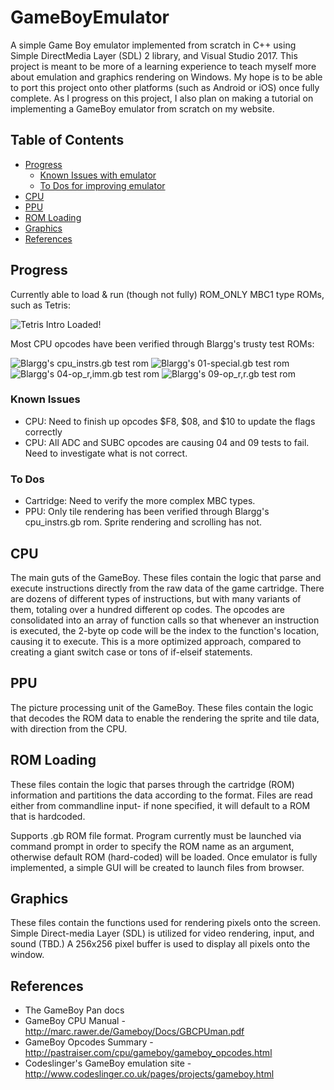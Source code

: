 # GameBoyEmulator
A simple Game Boy emulator implemented from scratch in C++ using Simple DirectMedia Layer (SDL) 2 library, and Visual Studio 2017. This project is meant to be more of a learning experience to teach myself more about emulation and graphics rendering on Windows. My hope is to be able to port this project onto other platforms (such as Android or iOS) once fully complete. As I progress on this project, I also plan on making a tutorial on implementing a GameBoy emulator from scratch on my website.

## Table of Contents
- [Progress](#progress)
  * [Known Issues with emulator](#known-issues)
  * [To Dos for improving emulator](#to-dos)  
- [CPU](#cpu)
- [PPU](#ppu)
- [ROM Loading](#rom-loading)
- [Graphics](#graphics)
- [References](#references)


## Progress

Currently able to load & run (though not fully) ROM_ONLY MBC1 type ROMs, such as Tetris:

![Tetris Intro Loaded!](http://sergiomorales.me/assets/images/gb/tetris_intro.gif)

Most CPU opcodes have been verified through Blargg's trusty  test ROMs:

![Blargg's cpu_instrs.gb test rom](http://sergiomorales.me/assets/images/gb/cpu_instrs.png)
![Blargg's 01-special.gb test rom](http://sergiomorales.me/assets/images/gb/01-special.png)
![Blargg's 04-op_r,imm.gb test rom](http://sergiomorales.me/assets/images/gb/04-op_r,imm.png)
![Blargg's 09-op_r,r.gb test rom](http://sergiomorales.me/assets/images/gb/09-op_r,r.png)


### Known Issues
- CPU: Need to finish up opcodes $F8, $08, and $10 to update the flags correctly
- CPU: All ADC and SUBC opcodes are causing 04 and 09 tests to fail. Need to investigate what is not correct.


### To Dos
- Cartridge: Need to verify the more complex MBC types.
- PPU: Only tile rendering has been verified through Blargg's cpu_instrs.gb rom. Sprite rendering and scrolling has not.


## CPU
The main guts of the GameBoy. These files contain the logic that parse and execute instructions directly from the raw data of the game cartridge. There are dozens of different types of instructions, but with many variants of them, totaling over a hundred different op codes. The opcodes are consolidated into an array of function calls so that whenever an instruction is executed, the 2-byte op code will be the index to the function's location, causing it to execute. This is a more optimized approach, compared to creating a giant switch case or tons of if-elseif statements.


## PPU
The picture processing unit of the GameBoy. These files contain the logic that decodes the ROM data to enable the rendering the sprite and tile data, with direction from the CPU.


## ROM Loading
These files contain the logic that parses through the cartridge (ROM) information and partitions the data according to the format. Files are read either from commandline input- if none specified, it will default to a ROM that is hardcoded.

Supports .gb ROM file format. Program currently must be launched via command prompt in order to specify the ROM name as an argument, otherwise default ROM (hard-coded) will be loaded. Once emulator is fully implemented, a simple GUI will be created to launch files from browser.


## Graphics
These files contain the functions used for rendering pixels onto the screen. Simple Direct-media Layer (SDL) is utilized for video rendering, input, and sound (TBD.) A 256x256 pixel buffer is used to display all pixels onto the window.

## References
- The GameBoy Pan docs
- GameBoy CPU Manual - http://marc.rawer.de/Gameboy/Docs/GBCPUman.pdf
- GameBoy Opcodes Summary - http://pastraiser.com/cpu/gameboy/gameboy_opcodes.html
- Codeslinger's GameBoy emulation  site - http://www.codeslinger.co.uk/pages/projects/gameboy.html

